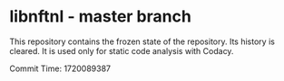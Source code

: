 # libnftnl - master branch

This repository contains the frozen state of the repository.
Its history is cleared. It is used only for static code
analysis with Codacy.

Commit Time: 1720089387